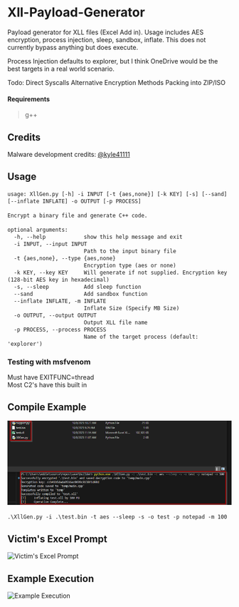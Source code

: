 # Xll-Payload-Generator

Payload generator for XLL files (Excel Add in). Usage includes AES encryption, process injection, sleep, sandbox, inflate. This does not currently bypass anything but does execute. 

Process Injection defaults to explorer, but I think OneDrive would be the best targets in a real world scenario.

Todo:
Direct Syscalls
Alternative Encryption Methods
Packing into ZIP/ISO

#### Requirements
> g++

## Credits

Malware development credits: [@kyle41111](https://github.com/kyle41111)

## Usage
```
usage: XllGen.py [-h] -i INPUT [-t {aes,none}] [-k KEY] [-s] [--sand] [--inflate INFLATE] -o OUTPUT [-p PROCESS]

Encrypt a binary file and generate C++ code.

optional arguments:
  -h, --help            show this help message and exit
  -i INPUT, --input INPUT
                        Path to the input binary file
  -t {aes,none}, --type {aes,none}
                        Encryption type (aes or none)
  -k KEY, --key KEY     Will generate if not supplied. Encryption key (128-bit AES key in hexadecimal)
  -s, --sleep           Add sleep function
  --sand                Add sandbox function
  --inflate INFLATE, -m INFLATE
                        Inflate Size (Specify MB Size)
  -o OUTPUT, --output OUTPUT
                        Output XLL file name
  -p PROCESS, --process PROCESS
                        Name of the target process (default: 'explorer')
```

### Testing with msfvenom
Must have EXITFUNC=thread  
Most C2's have this built in

## Compile Example
![Compile Example](pics/generator.png)
   
```.\XllGen.py -i .\test.bin -t aes --sleep -s -o test -p notepad -m 100```  
        
## Victim's Excel Prompt
![Victim's Excel Prompt](pics/executionprompt.png)
         
## Example Execution
![Example Execution](pics/example.gif)
